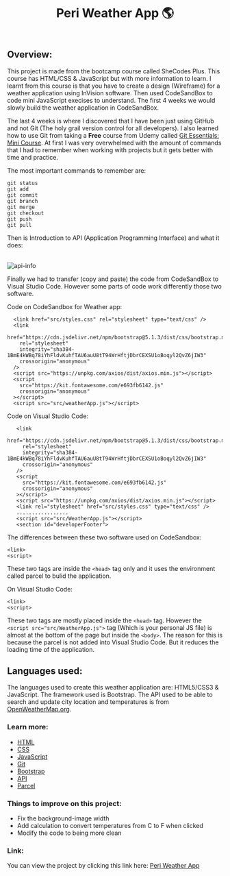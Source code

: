 <header>
<h1> Peri Weather App 🌎</h1>
</header>

<section>
<h2>Overview:</h2>
</section>

<p> This project is made from the bootcamp course called SheCodes Plus. This course has HTML/CSS & JavaScript but with more information to learn. I learnt from this course is that you have to create a design (Wireframe) for a weather application using InVision software. Then used CodeSandBox to code mini JavaScript execises to understand. The first 4 weeks we would slowly build the weather application in CodeSandBox. </p>

<p> The last 4 weeks is where I discovered that I have been just using GitHub and not Git (The holy grail version control for all developers). I  also learned how to use Git from taking a <strong>Free</strong> course from Udemy called <a href="https://www.udemy.com/course/git-essentials-mini-course/">Git Essentials: Mini Course</a>. At first I was very overwhelmed with the amount of commands that I had to remember when working with projects but it gets better with time and practice.

The most important commands to remember are:

```
git status
git add
git commit
git branch
git merge
git checkout
git push
git pull
```

Then is Introduction to API (Application Programming Interface) and what it does:</p>
<br/><img src="https://www.altexsoft.com/media/2021/03/word-image.png" alt ="api-info"/>
</br>

 <p>
  Finally we had to transfer (copy and paste) the code from CodeSandBox to Visual Studio Code. However some parts of code work differently those two software.

Code on CodeSandbox for Weather app:

```
  <link href="src/styles.css" rel="stylesheet" type="text/css" />
  <link
    href="https://cdn.jsdelivr.net/npm/bootstrap@5.1.3/dist/css/bootstrap.min.css"
    rel="stylesheet"
    integrity="sha384-1BmE4kWBq78iYhFldvKuhfTAU6auU8tT94WrHftjDbrCEXSU1oBoqyl2QvZ6jIW3"
    crossorigin="anonymous"
  />
  <script src="https://unpkg.com/axios/dist/axios.min.js"></script>
  <script
    src="https://kit.fontawesome.com/e693fb6142.js"
    crossorigin="anonymous"
  ></script>
  <script src="src/weatherApp.js"></script>
```

Code on Visual Studio Code:

```
   <link
     href="https://cdn.jsdelivr.net/npm/bootstrap@5.1.3/dist/css/bootstrap.min.css"
     rel="stylesheet"
     integrity="sha384-1BmE4kWBq78iYhFldvKuhfTAU6auU8tT94WrHftjDbrCEXSU1oBoqyl2QvZ6jIW3"
     crossorigin="anonymous"
   />
   <script
     src="https://kit.fontawesome.com/e693fb6142.js"
     crossorigin="anonymous"
   ></script>
   <script src="https://unpkg.com/axios/dist/axios.min.js"></script>
   <link rel="stylesheet" href="src/styles.css" type="text/css" />
   .................
   <script src="src/WeatherApp.js"></script>
   <section id="developerFooter">
```

 </p>

 <p>
    The differences between these two software used on CodeSandbox: 
  
  ```
  <link>
  <script>
  ```
  These two tags are inside the `<head>` tag only and it uses the environment called parcel to bulid the application.
  
</p> 
    
<p>
    On Visual Studio Code: 
 
  ```
  <link>
  <script>  
  ```     
 These two tags are mostly placed inside the `<head>` tag. However the `<script src="src/WeatherApp.js">` tag (Which is your personal JS file) is almost at the bottom of the page but inside the `<body>`. The reason for this is because the parcel is not added into Visual Studio Code. But it reduces the loading time of the application.
 
 </p>

<section>
<h2>Languages used:</h2>
</section>

<p>The languages used to create this weather application are: HTML5/CSS3 & JavaScript. The framework used is Bootstrap. The API used to be able to search and update city location and temperatures is from <a href="https://openweathermap.org/api">OpenWeatherMap.org</a>.</p>

<section>
<h3>Learn more:</h3>
</section>
<ul>
    <li><a href="https://developer.mozilla.org/en-US/docs/Learn/HTML">HTML</a></li>
    <li><a href="https://developer.mozilla.org/en-US/docs/Learn/CSS">CSS</a></li>
    <li><a href="https://developer.mozilla.org/en-US/docs/Learn/JavaScript">JavaScript</a></li>
    <li><a href ="https://developer.mozilla.org/en-US/docs/Learn/Tools_and_testing/GitHub">Git</a></li>
    <li><a href ="https://getbootstrap.com/docs/5.1/getting-started/introduction/">Bootstrap</a></li>
    <li><a href = "https://developer.mozilla.org/en-US/docs/Learn/JavaScript/Client-side_web_APIs/Introduction">API</a></li>
    <li><a href ="https://parceljs.org/docs/">Parcel</a></li>
</ul>
   
 <section>
<h3>Things to improve on this project:</h3>
</section>
   <ul>
    <li>Fix the background-image width</li>
    <li>Add calculation to convert temperatures from C to F when clicked</li>
    <li>Modify the code to being more clean</li>
   </ul>

<h3>Link:</h3>
<p>You can view the project by clicking this link here: <a href ="https://ecstatic-shirley-3303d9.netlify.app/">Peri Weather App</a></p>
